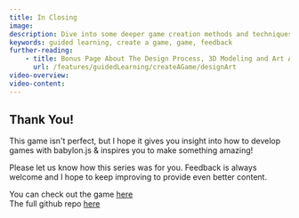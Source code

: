 ```yaml
---
title: In Closing
image:
description: Dive into some deeper game creation methods and techniques.
keywords: guided learning, create a game, game, feedback
further-reading:
    - title: Bonus Page About The Design Process, 3D Modeling and Art Assets
      url: /features/guidedLearning/createAGame/designArt
video-overview:
video-content:
---
```


## Thank You!

This game isn't perfect, but I hope it gives you insight into how to develop games with babylon.js & inspires you to make something amazing!

Please let us know how this series was for you. Feedback is always welcome and I hope to keep improving to provide even better content.

You can check out the game [here](https://capucat.github.io/summers-festival)  
The full github repo [here](https://github.com/BabylonJS/SummerFestival)
